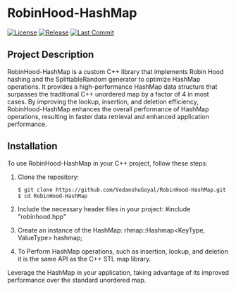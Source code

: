 # RobinHood-HashMap

[![License](https://img.shields.io/github/license/VedanshuGoyal/RobinHood-HashMap)](https://github.com/VedanshuGoyal/RobinHood-HashMap/blob/main/LICENSE)
[![Release](https://img.shields.io/github/v/release/VedanshuGoyal/RobinHood-HashMap)](https://github.com/VedanshuGoyal/RobinHood-HashMap/releases)
[![Last Commit](https://img.shields.io/github/last-commit/VedanshuGoyal/RobinHood-HashMap)](https://github.com/VedanshuGoyal/RobinHood-HashMap/commits/main)

## Project Description

RobinHood-HashMap is a custom C++ library that implements Robin Hood hashing and the SplittableRandom generator to optimize HashMap operations. It provides a high-performance HashMap data structure that surpasses the traditional C++ unordered map by a factor of 4 in most cases. By improving the lookup, insertion, and deletion efficiency, RobinHood-HashMap enhances the overall performance of HashMap operations, resulting in faster data retrieval and enhanced application performance.

## Installation

To use RobinHood-HashMap in your C++ project, follow these steps:

1. Clone the repository:

   ```shell
   $ git clone https://github.com/VedanshuGoyal/RobinHood-HashMap.git
   $ cd RobinHood-HashMap
   
2. Include the necessary header files in your project:
#include "robinhood.hpp"

3. Create an instance of the HashMap:
rhmap::Hashmap<KeyType, ValueType> hashmap;

4. To Perform HashMap operations, such as insertion, lookup, and deletion it is the same API as the C++ STL map library.

Leverage the HashMap in your application, taking advantage of its improved performance over the standard unordered map.
